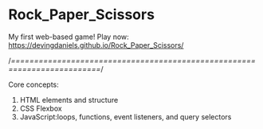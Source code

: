# Rock_Paper_Scissors
My first web-based game! Play now: https://devingdaniels.github.io/Rock_Paper_Scissors/

/*=========================================================================*/

Core concepts:
1) HTML elements and structure
2) CSS Flexbox
3) JavaScript:loops, functions, event listeners, and query selectors
